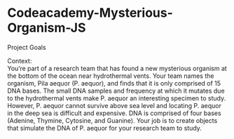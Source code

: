 # Codeacademy-Mysterious-Organism-JS

Project Goals

Context:  
You’re part of a research team that has found a new mysterious organism at the bottom of the ocean near hydrothermal vents. 
Your team names the organism, Pila aequor (P. aequor), and finds that it is only comprised of 15 DNA bases. 
The small DNA samples and frequency at which it mutates due to the hydrothermal vents make P. aequor an interesting specimen to study. 
However, P. aequor cannot survive above sea level and locating P. aequor in the deep sea is difficult and expensive. 
DNA is comprised of four bases (Adenine, Thymine, Cytosine, and Guanine). 
Your job is to create objects that simulate the DNA of P. aequor for your research team to study.


